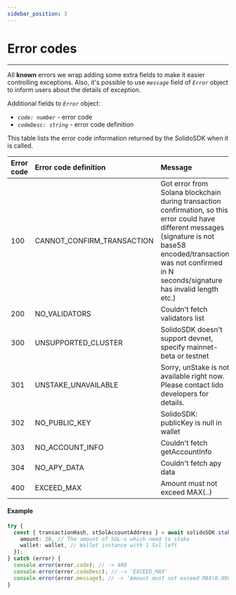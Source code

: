 ```yaml
---
sidebar_position: 3
---
```


# Error codes

---

All **known** errors we wrap adding some extra fields to make it easier controlling exceptions.
Also, it's possible to use *`message`* field of *`Error`* object to inform users about the details of exception.

Additional fields to *`Error`* object:
- *`code: number`* - error code
- *`codeDesc: string`* - error code definition

This table lists the error code information returned by the SolidoSDK when it is called.

| Error code | Error code definition      | Message                                                                                                                                                                                                                      |
|:-----------|:---------------------------|:-----------------------------------------------------------------------------------------------------------------------------------------------------------------------------------------------------------------------------|
| 100        | CANNOT_CONFIRM_TRANSACTION | Got error from Solana blockchain during transaction confirmation, so this error could have different messages (signature is not base58 encoded/transaction was not confirmed in N seconds/signature has invalid length etc.) |
| 200        | NO_VALIDATORS              | Couldn't fetch validators list                                                                                                                                                                                               |
| 300        | UNSUPPORTED_CLUSTER        | SolidoSDK doesn't support devnet, specify mainnet-beta or testnet                                                                                                                                                            |
| 301        | UNSTAKE_UNAVAILABLE        | Sorry, unStake is not available right now. Please contact lido developers for details.                                                                                                                                       |
| 302        | NO_PUBLIC_KEY              | SolidoSDK: publicKey is null in wallet                                                                                                                                                                                       |
| 303        | NO_ACCOUNT_INFO            | Couldn't fetch getAccountInfo                                                                                                                                                                                                |
| 304        | NO_APY_DATA                | Couldn't fetch apy data                                                                                                                                                                                                      |
| 400        | EXCEED_MAX                 | Amount must not exceed MAX(..)                                                                                                                                                                                               |

#### Example

```ts
try {
  const { transactionHash, stSolAccountAddress } = await solidoSDK.stake({
    amount: 20, // The amount of SOL-s which need to stake
    wallet: wallet, // Wallet instance with 1 Sol left
  });
} catch (error) {
  console.error(error.code); // -> 400
  console.error(error.codeDesc); // -> 'EXCEED_MAX'
  console.error(error.message); // -> 'Amount must not exceed MAX(0.9988)'
}
```

